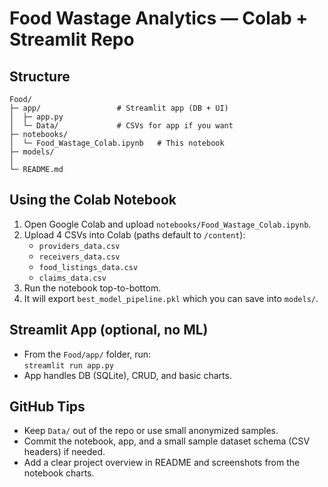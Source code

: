 
# Food Wastage Analytics — Colab + Streamlit Repo

## Structure
```
Food/
├─ app/                 # Streamlit app (DB + UI)
│  ├─ app.py
│  └─ Data/             # CSVs for app if you want
├─ notebooks/
│  └─ Food_Wastage_Colab.ipynb   # This notebook
├─ models/
│  
└─ README.md
```

## Using the Colab Notebook
1. Open Google Colab and upload `notebooks/Food_Wastage_Colab.ipynb`.
2. Upload 4 CSVs into Colab (paths default to `/content`):
   - `providers_data.csv`
   - `receivers_data.csv`
   - `food_listings_data.csv`
   - `claims_data.csv`
3. Run the notebook top-to-bottom.
4. It will export `best_model_pipeline.pkl` which you can save into `models/`.

## Streamlit App (optional, no ML)
- From the `Food/app/` folder, run:  
  `streamlit run app.py`
- App handles DB (SQLite), CRUD, and basic charts.

## GitHub Tips
- Keep `Data/` out of the repo or use small anonymized samples.
- Commit the notebook, app, and a small sample dataset schema (CSV headers) if needed.
- Add a clear project overview in README and screenshots from the notebook charts.
